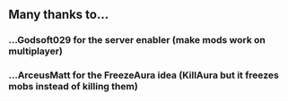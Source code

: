 ## Many thanks to...
### ...Godsoft029 for the server enabler (make mods work on multiplayer)
### ...ArceusMatt for the FreezeAura idea (KillAura but it freezes mobs instead of killing them)
